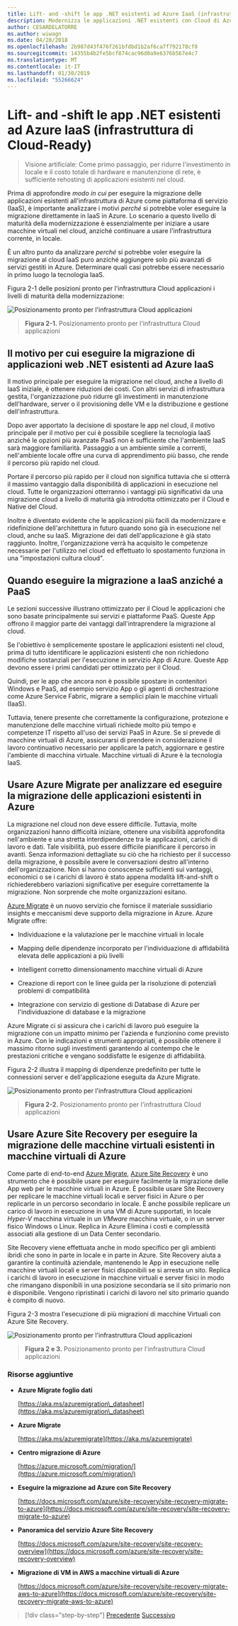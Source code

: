 ```yaml
---
title: Lift- and -shift le app .NET esistenti ad Azure IaaS (infrastruttura di Cloud-Ready)
description: Modernizza le applicazioni .NET esistenti con Cloud di Azure e i contenitori di Windows.
author: CESARDELATORRE
ms.author: wiwagn
ms.date: 04/28/2018
ms.openlocfilehash: 2b987d43f476f261bfdbd1b2af6ca7f792178cf8
ms.sourcegitcommit: 14355b4b2fe5bcf874cac96d0a9e6376b567e4c7
ms.translationtype: MT
ms.contentlocale: it-IT
ms.lasthandoff: 01/30/2019
ms.locfileid: "55266624"
---
```

# <a name="lift-and-shift-existing-net-apps-to-azure-iaas-cloud-infrastructure-ready"></a>Lift- and -shift le app .NET esistenti ad Azure IaaS (infrastruttura di Cloud-Ready)

> Visione artificiale: Come primo passaggio, per ridurre l'investimento in locale e il costo totale di hardware e manutenzione di rete, è sufficiente rehosting di applicazioni esistenti nel cloud.

Prima di approfondire *modo in cui* per eseguire la migrazione delle applicazioni esistenti all'infrastruttura di Azure come piattaforma di servizio (IaaS), è importante analizzare i motivi *perché* si potrebbe voler eseguire la migrazione direttamente in IaaS in Azure. Lo scenario a questo livello di maturità della modernizzazione è essenzialmente per iniziare a usare macchine virtuali nel cloud, anziché continuare a usare l'infrastruttura corrente, in locale.

È un altro punto da analizzare *perché* si potrebbe voler eseguire la migrazione al cloud IaaS puro anziché aggiungere solo più avanzati di servizi gestiti in Azure. Determinare quali casi potrebbe essere necessario in primo luogo la tecnologia IaaS.

Figura 2-1 delle posizioni pronto per l'infrastruttura Cloud applicazioni i livelli di maturità della modernizzazione:

![Posizionamento pronto per l'infrastruttura Cloud applicazioni](./media/image2-1.png)

> **Figura 2-1.** Posizionamento pronto per l'infrastruttura Cloud applicazioni

## <a name="why-migrate-existing-net-web-applications-to-azure-iaas"></a>Il motivo per cui eseguire la migrazione di applicazioni web .NET esistenti ad Azure IaaS

Il motivo principale per eseguire la migrazione nel cloud, anche a livello di IaaS iniziale, è ottenere riduzioni dei costi. Con altri servizi di infrastruttura gestita, l'organizzazione può ridurre gli investimenti in manutenzione dell'hardware, server o il provisioning delle VM e la distribuzione e gestione dell'infrastruttura.

Dopo aver apportato la decisione di spostare le app nel cloud, il motivo principale per il motivo per cui è possibile scegliere la tecnologia IaaS anziché le opzioni più avanzate PaaS non è sufficiente che l'ambiente IaaS sarà maggiore familiarità. Passaggio a un ambiente simile a correnti, nell'ambiente locale offre una curva di apprendimento più basso, che rende il percorso più rapido nel cloud.

Portare il percorso più rapido per il cloud non significa tuttavia che si otterrà il massimo vantaggio dalla disponibilità di applicazioni in esecuzione nel cloud. Tutte le organizzazioni otterranno i vantaggi più significativi da una migrazione cloud a livello di maturità già introdotta ottimizzato per il Cloud e Native del Cloud.

Inoltre è diventato evidente che le applicazioni più facili da modernizzare e ridefinizione dell'architettura in futuro quando sono già in esecuzione nel cloud, anche su IaaS. Migrazione dei dati dell'applicazione è già stato raggiunto. Inoltre, l'organizzazione verrà ha acquisito le competenze necessarie per l'utilizzo nel cloud ed effettuato lo spostamento funziona in una "impostazioni cultura cloud".

## <a name="when-to-migrate-to-iaas-instead-of-to-paas"></a>Quando eseguire la migrazione a IaaS anziché a PaaS

Le sezioni successive illustrano ottimizzato per il Cloud le applicazioni che sono basate principalmente sui servizi e piattaforme PaaS. Queste App offrono il maggior parte dei vantaggi dall'intraprendere la migrazione al cloud. 

Se l'obiettivo è semplicemente spostare le applicazioni esistenti nel cloud, prima di tutto identificare le applicazioni esistenti che non richiedono modifiche sostanziali per l'esecuzione in servizio App di Azure. Queste App devono essere i primi candidati per ottimizzato per il Cloud. 

Quindi, per le app che ancora non è possibile spostare in contenitori Windows e PaaS, ad esempio servizio App o gli agenti di orchestrazione come Azure Service Fabric, migrare a semplici plain le macchine virtuali (IaaS). 

Tuttavia, tenere presente che correttamente la configurazione, protezione e manutenzione delle macchine virtuali richiede molto più tempo e competenze IT rispetto all'uso dei servizi PaaS in Azure. Se si prevede di macchine virtuali di Azure, assicurarsi di prendere in considerazione il lavoro continuativo necessario per applicare la patch, aggiornare e gestire l'ambiente di macchina virtuale. Macchine virtuali di Azure è la tecnologia IaaS.

## <a name="use-azure-migrate-to-analyze-and-migrate-your-existing-applications-to-azure"></a>Usare Azure Migrate per analizzare ed eseguire la migrazione delle applicazioni esistenti in Azure

La migrazione nel cloud non deve essere difficile. Tuttavia, molte organizzazioni hanno difficoltà iniziare, ottenere una visibilità approfondita nell'ambiente e una stretta interdipendenze tra le applicazioni, carichi di lavoro e dati. Tale visibilità, può essere difficile pianificare il percorso in avanti. Senza informazioni dettagliate su ciò che ha richiesto per il successo della migrazione, è possibile avere le conversazioni destro all'interno dell'organizzazione. Non si hanno conoscenze sufficienti sui vantaggi, economici o se i carichi di lavoro è stato appena modalità lift-and-shift o richiederebbero variazioni significative per eseguire correttamente la migrazione. Non sorprende che molte organizzazioni esitano.

[Azure Migrate](https://aka.ms/azuremigrate) è un nuovo servizio che fornisce il materiale sussidiario insights e meccanismi deve supporto della migrazione in Azure. Azure Migrate offre:

- Individuazione e la valutazione per le macchine virtuali in locale

- Mapping delle dipendenze incorporato per l'individuazione di affidabilità elevata delle applicazioni a più livelli

- Intelligent corretto dimensionamento macchine virtuali di Azure

- Creazione di report con le linee guida per la risoluzione di potenziali problemi di compatibilità

- Integrazione con servizio di gestione di Database di Azure per l'individuazione di database e la migrazione

Azure Migrate ci si assicura che i carichi di lavoro può eseguire la migrazione con un impatto minimo per l'azienda e funzionino come previsto in Azure. Con le indicazioni e strumenti appropriati, è possibile ottenere il massimo ritorno sugli investimenti garantendo al contempo che le prestazioni critiche e vengano soddisfatte le esigenze di affidabilità.

Figura 2-2 illustra il mapping di dipendenze predefinito per tutte le connessioni server e dell'applicazione eseguita da Azure Migrate.

![Posizionamento pronto per l'infrastruttura Cloud applicazioni](./media/image2-2.png)

> **Figura 2-2.** Posizionamento pronto per l'infrastruttura Cloud applicazioni

## <a name="use-azure-site-recovery-to-migrate-your-existing-vms-to-azure-vms"></a>Usare Azure Site Recovery per eseguire la migrazione delle macchine virtuali esistenti in macchine virtuali di Azure

Come parte di end-to-end [Azure Migrate](https://aka.ms/azuremigrate), [Azure Site Recovery](https://docs.microsoft.com/azure/site-recovery/site-recovery-overview) è uno strumento che è possibile usare per eseguire facilmente la migrazione delle App web per le macchine virtuali in Azure. È possibile usare Site Recovery per replicare le macchine virtuali locali e server fisici in Azure o per replicarle in un percorso secondario in locale. È anche possibile replicare un carico di lavoro in esecuzione in una VM di Azure supportati, in locale *Hyper-V* macchina virtuale in un *VMware* macchina virtuale, o in un server fisico Windows o Linux. Replica in Azure Elimina i costi e complessità associati alla gestione di un Data Center secondario.

Site Recovery viene effettuata anche in modo specifico per gli ambienti ibridi che sono in parte in locale e in parte in Azure. Site Recovery aiuta a garantire la continuità aziendale, mantenendo le App in esecuzione nelle macchine virtuali locali e server fisici disponibili se si arresta un sito. Replica i carichi di lavoro in esecuzione in macchine virtuali e server fisici in modo che rimangano disponibili in una posizione secondaria se il sito primario non è disponibile. Vengono ripristinati i carichi di lavoro nel sito primario quando è compito di nuovo.

Figura 2-3 mostra l'esecuzione di più migrazioni di macchine Virtuali con Azure Site Recovery.

![Posizionamento pronto per l'infrastruttura Cloud applicazioni](./media/image2-3.png)

> **Figura 2 e 3.** Posizionamento pronto per l'infrastruttura Cloud applicazioni

### <a name="additional-resources"></a>Risorse aggiuntive

- **Azure Migrate foglio dati**

    [https://aka.ms/azuremigration\_datasheet](https://aka.ms/azuremigration\_datasheet)

- **Azure Migrate**

    [https://aka.ms/azuremigrate](https://aka.ms/azuremigrate)

- **Centro migrazione di Azure**

    [https://azure.microsoft.com/migration/](https://azure.microsoft.com/migration/)

- **Eseguire la migrazione ad Azure con Site Recovery**

    [https://docs.microsoft.com/azure/site-recovery/site-recovery-migrate-to-azure](https://docs.microsoft.com/azure/site-recovery/site-recovery-migrate-to-azure)

- **Panoramica del servizio Azure Site Recovery**

    [https://docs.microsoft.com/azure/site-recovery/site-recovery-overview](https://docs.microsoft.com/azure/site-recovery/site-recovery-overview)

- **Migrazione di VM in AWS a macchine virtuali di Azure**

    [https://docs.microsoft.com/azure/site-recovery/site-recovery-migrate-aws-to-azure](https://docs.microsoft.com/azure/site-recovery/site-recovery-migrate-aws-to-azure)

>[!div class="step-by-step"]
>[Precedente](index.md)
>[Successivo](migrate-your-relational-databases-to-azure.md)
